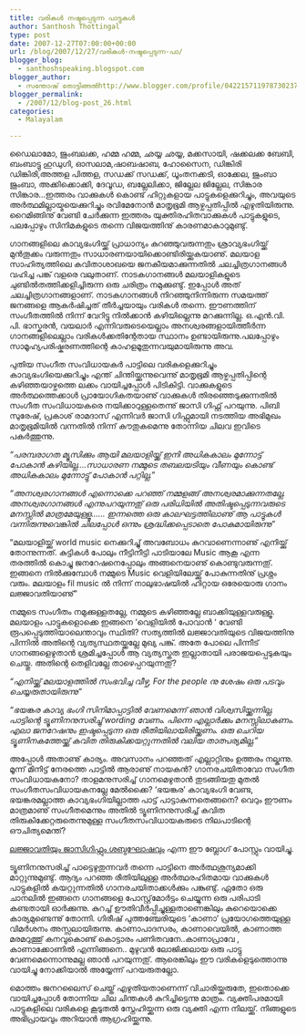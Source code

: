 ```yaml
---
title: വരികള്‍ നഷ്ടപ്പെടുന്ന പാട്ടുകള്‍
author: Santhosh Thottingal
type: post
date: 2007-12-27T07:00:00+00:00
url: /blog/2007/12/27/വരികള്‍-നഷ്ടപ്പെടുന്ന-പാ/
blogger_blog:
  - santhoshspeaking.blogspot.com
blogger_author:
  - സന്തോഷ് തോട്ടിങ്ങല്‍http://www.blogger.com/profile/04221571197873023782noreply@blogger.com
blogger_permalink:
  - /2007/12/blog-post_26.html
categories:
  - Malayalam

---
```

ഡൈലാമോ, ജുംബലക്ക, ഹമ്മ ഹമ്മ, ഛയ്യ ഛയ്യ, മക്കസായി, ഷക്കലക്ക ബേബി, ബംബാട്ടു ഹുഡുഗി, ഓസലാമ,ഷാബഷാബ, ഹോസൈന, ഡിങ്കിരി ഡിങ്കിരി,അത്തള പിത്തള, സഡക്ക് സഡക്ക്, ധൂംതനക്കടി, ഓക്കേല, ജുംബാ ജുംബാ, അക്കിക്കൊക്കി, ദേവൂഡ, ബല്ലേലിക്കാ, ജില്ലേല ജില്ലേല, സിങ്കാര സിങ്കാര&#8230;ഇത്തരം വാക്കുകള്‍ കൊണ്ട് ഹിറ്റുകളായ പാട്ടുകളെക്കുറിച്ചും, അവയുടെ അര്‍ത്ഥമില്ലായ്മയെക്കുറിച്ചും രവിമേനോന്‍ മാതൃഭൂമി ആഴ്ചപ്പതിപ്പില്‍ എഴുതിയിരുന്നു. റൈമിങ്ങിനു് വേണ്ടി ചേര്‍ക്കുന്ന ഇത്തരം യുക്തിരഹിതവാക്കുകള്‍ പാട്ടുകളുടെ, പലപ്പോഴും സിനിമകളുടെ തന്നെ വിജയത്തിനു് കാരണമാകാറുമുണ്ടു്.

ഗാനങ്ങളിലെ കാവ്യഭംഗിയ്ക്ക് പ്രാധാന്യം കുറഞ്ഞുവരുന്നതും ശ്രാവ്യഭംഗിയ്ക്ക് മുന്‍തൂക്കം വരുന്നതും സാധാരണയായിക്കൊണ്ടിരിയ്ക്കുകയാണു്. മലയാള
സാഹിത്യത്തിലെ കവിതാശാഖയെ ജനകീയമാക്കുന്നതില്‍ ചലച്ചിത്രഗാനങ്ങള്‍ വഹിച്ച പങ്ക് വളരെ വലുതാണ്. നാടകഗാനങ്ങള്‍ മലയാളികളുടെ
ചുണ്ടില്‍തത്തിക്കളിച്ചിരുന്ന ഒരു ചരിത്രം നമുക്കുണ്ടു്. ഇപ്പോള്‍ അത് ചലച്ചിത്രഗാനങ്ങളാണ്. നാടകഗാനങ്ങള്‍ നിറഞ്ഞുനിന്നിരുന്ന സമയത്ത്
ജനങ്ങളെ ആകര്‍ഷിച്ചത് തീര്‍ച്ചയായും വരികള്‍ തന്നെ. ഈണത്തിന് സംഗീതത്തില്‍ നിന്ന് വേറിട്ടു നില്‍ക്കാന്‍ കഴിയില്ലെന്നു മറക്കുന്നില്ല. ഒ.എന്‍.വി. പി. ഭാസ്കരന്‍, വയലാര്‍ എന്നിവരുടെയെല്ലാം അനശ്വരങ്ങളായിത്തീര്‍ന്ന ഗാനങ്ങളിലെല്ലാം വരികള്‍ക്കതിന്റേതായ സ്ഥാനം ഉണ്ടായിരുന്നു.പലപ്പോഴും സാമൂഹ്യപരിഷ്കരണത്തിന്റെ കാഹളമൂതുന്നവയുമായിരുന്നു അവ.

പുതിയ സംഗീത സംവിധായകര്‍ പാട്ടിലെ വരികളെക്കുറിച്ചും കാവ്യഭംഗിയെക്കുറിച്ചും എന്ത് ചിന്തിയ്ക്കുന്നുവെന്നു് മാതൃഭൂമി ആഴ്ചപ്പതിപ്പിന്റെ കഴിഞ്ഞയാഴ്ചത്തെ ലക്കം വായിച്ചപ്പോള്‍ പിടികിട്ടി. വാക്കുകളുടെ അര്‍ത്ഥത്തെക്കാള്‍ പ്രായോഗികതയാണു് വാക്കുകള്‍ തിരഞ്ഞെടുക്കുന്നതില്‍ സംഗീത സംവിധായകരെ നയിക്കാറുള്ളതെന്നു് ജാസി ഗിഫ്റ്റ് പറയുന്നു.
പിബി സുരേഷ്, പ്രകാശ് രാമദാസ് എന്നിവര്‍ ജാസി ഗിഫ്റ്റുമായി നടത്തിയ അഭിമുഖം മാതൃഭൂമിയില്‍ വന്നതില്‍ നിന്ന് കൗതുകമെന്നു തോന്നിയ ചിലവ ഇവിടെ പകര്‍ത്തുന്നു.

<span style="font-style: italic;">&#8220;പരമ്പരാഗത മ്യൂസിക്കും ആയി മലയാളിയ്ക്ക് ഇനി അധികകാലം മുന്നോട്ട് പോകാന്‍ കഴിയില്ല&#8230;.സാധാരണ നമ്മുടെ തബലയടിയും വീണയും കൊണ്ട് അധികകാലം മുന്നോട്ടു് പോകാന്‍ പറ്റില്ല.&#8221;</span>

<span style="font-style: italic;">&#8220;അനശ്വരഗാനങ്ങള്‍ എന്നൊക്കെ പറഞ്ഞ് നമ്മളങ്ങ് അനശ്വരമാക്കുന്നതല്ലേ. അനശ്വരഗാനങ്ങള്‍ എന്നുപറയുന്നതു് ഒരു പരിധിയില്‍ അതിഷ്ടപ്പെടുന്നവരുടെ മനസ്സില്‍ മാത്രമേയുള്ളൂ&#8230;&#8230; ഇന്നത്തെ ഒരു കാലഘട്ടത്തിലാണു് ആ പാട്ടുകള്‍ വന്നിരുന്നുവെങ്കില്‍ ചിലപ്പോള്‍ ഒന്നും ശ്രദ്ധിക്കപ്പെടാതെ പോകുമായിരുന്നു&#8221;</span>

&#8220;മലയാളിയ്ക്കു് world music നെക്കുറിച്ചു് അവബോധം കുറവാണെന്നാണു് എനിയ്ക്കു് തോന്നുന്നത്. കുട്ടികള്‍ പോലും നീട്ടിനീട്ടി പാടിയാലേ Music ആകൂ എന്ന തരത്തില്‍ കൊച്ചു ജനറേഷനെപ്പോലും അങ്ങനെയാണു് കൊണ്ടുവരുന്നതു്. ഇങ്ങനെ നില്‍ക്കുമ്പോള്‍ നമ്മുടെ Music വെളിയിലേയ്ക്കു് പോകുന്നതിനു് പ്രശ്നം വരും. മലയാളം fil music ല്‍ നിന്ന് നാലുഭാഷയില്‍ ഹിറ്റായ ഒരേയൊരു ഗാനം ലജ്ജാവതിയാണു്&#8221;

നമ്മുടെ സംഗീതം നമുക്കുള്ളതല്ലേ, നമ്മുടെ കഴിഞ്ഞല്ലേ ബാക്കിയുള്ളവരുള്ളൂ. മലയാളം പാട്ടുകളൊക്കെ ഇങ്ങനെ &#8216;വെളിയില്‍ പോവാന്‍ &#8216; വേണ്ടി രൂപപ്പെടുത്തിയാലെന്താവും സ്ഥിതി? സത്യത്തില്‍ ലജ്ജാവതിയുടെ വിജയത്തിനു പിന്നില്‍ അതിന്റെ വ്യത്യസ്ഥതയ്ക്കല്ലേ മുഖ്യ പങ്കു്. അതേ പോലെ പിന്നീട് ഗാനങ്ങളെഴുതാന്‍ ശ്രമിച്ചപ്പോള്‍ ആ വ്യത്യസ്തത ഇല്ലാതായി പരാജയപ്പെടുകയും ചെയ്തു. അതിന്റെ തെളിവല്ലേ താഴെപ്പറയുന്നതു്?

<span style="font-style: italic;">&#8220;എനിയ്ക്കു് മലയാളത്തില്‍ സംഭവിച്ച വീഴ്ച, For the people നു‌ ശേഷം ഒരു പടവും ചെയ്യരുതായിരുന്നു&#8221;</span>

<span style="font-style: italic;">&#8220;ഭയങ്കര കാവ്യ ഭംഗി സിനിമാപ്പാട്ടില്‍ വേണമെന്ന് ഞാന്‍ വിശ്വസിയ്ക്കുന്നില്ല. പാട്ടിന്റെ ട്യൂണിനനുസരിച്ചു് wording വേണം. പിന്നെ എല്ലാര്‍ക്കും മനസ്സിലാകണം. എലാ ജനറേഷനും ഇഷ്ടപ്പെടുന്ന ഒരു രീതിയിലായിരിയ്ക്കണം. ഒരു ചെറിയ ട്യൂണിനകത്തേയ്ക്കു് കവിത തിരുകിക്കയറ്റുന്നതില്‍ വലിയ താത്പര്യമില്ല.&#8221;</span>

അപ്പോള്‍ അതാണു് കാര്യം. അവസാനം പറഞ്ഞത് എല്ലാറ്റിനും ഉത്തരം നല്കുന്നു. മൂന്ന് മിനിട്ട് നേരത്തെ പാട്ടില്‍ ആരാണു് നായകന്‍? ഗാനരചയിതാവോ സംഗീത സംവിധായകനോ? താളമനുസരിച്ച് ഗാനമെഴുതാന്‍ തുടങ്ങിയതു മുതല്‍ സംഗീതസംവിധായകനല്ലേ മേല്‍ക്കൈ? &#8216;ഭയങ്കര&#8217; കാവ്യഭംഗി വേണ്ട, ഭയങ്കരമല്ലാത്ത കാവ്യഭംഗിയില്ലാത്ത പാട്ട് പാട്ടാകുന്നതെങ്ങനെ? വെറും ഈണം മാത്രമാണു് സംഗീതമെന്നും അതില്‍ ട്യൂണിനനുസരിച്ച് കവിത തിരുകിക്കേറ്റരുതെന്നുമുള്ള സംഗീതസംവിധായകരുടെ നിലപാടിന്റെ ഔചിത്യമെന്ത്?

 [ലജ്ജാവതിയും ജാസിഗിഫ്റ്റും ശബ്ദഘോഷവും][1] എന്ന ഈ ബ്ലോഗ് പോസ്റ്റും വായിച്ചു.

ട്യൂണിനനുസരിച്ച് പാട്ടെഴുതുന്നവര്‍ തന്നെ പാട്ടിനെ അര്‍ത്ഥശൂന്യമാക്കി മാറ്റുന്നുമുണ്ടു്. ആദ്യം പറഞ്ഞ രീതിയിലുള്ള അര്‍ത്ഥരഹിതമായ വാക്കുകള്‍ പാട്ടുകളില്‍ കയറ്റുന്നതില്‍ ഗാനരചയിതാക്കള്‍ക്കും പങ്കുണ്ടു്. ഏതോ ഒരു ചാനലില്‍ ഇങ്ങനെ ഗാനങ്ങളെ പോസ്റ്റ്‌മോര്‍ട്ടം ചെയ്യുന്ന ഒരു പരിപാടി കണ്ടതായി ഓര്‍ക്കുന്നു. കുറച്ച് ഊതിവീര്‍പ്പിച്ചുള്ളതാണെങ്കിലും കുറെയൊക്കെ കാര്യമുണ്ടെന്നു് തോന്നി. ഗിരീഷ് പുത്തഞ്ചേരിയുടെ &#8216;കാണാ&#8217; പ്രയോഗത്തെയുള്ള വിമര്‍ശനം അസ്സലായിരുന്നു. കാണാപാദസരം, കാണാവെയില്‍, കാണാത്ത മരമറുത്തു് കനവുകൊണ്ട് കൊട്ടാരം പണിതവനേ..കാണാപ്രാവേ , കാണാക്കോണില്‍ എന്നിങ്ങനെ.. മുഴുവന്‍ ലോജിക്കലായ ഒരു പാട്ടു വേണമെന്നൊന്നുമല്ല ഞാന്‍ പറയുന്നതു്. ആരെങ്കിലും ഈ വരികളെടുത്തൊന്നു വായിച്ചു നോക്കിയാല്‍ അയ്യേന്ന് പറയരുതല്ലോ.

മൊത്തം ജനറലൈസ് ചെയ്ത് എഴുതിയതാണെന്ന് വിചാരിയ്ക്കരുതേ, ഇതൊക്കെ വായിച്ചപ്പോള്‍ തോന്നിയ ചില ചിന്തകള്‍ കുറിച്ചിട്ടെന്നു മാത്രം. വ്യക്തിപരമായി പാട്ടുകളിലെ വരികളെ കൂടുതല്‍ സ്നേഹിയ്ക്കുന്ന ഒരു വ്യക്തി എന്ന നിലയ്ക്കു്. നിങ്ങളുടെ അഭിപ്രായവും അറിയാന്‍ ആഗ്രഹിയ്ക്കുന്നു.

 [1]: http://disorderedorder.blogspot.com/2007/12/blog-post_25.html